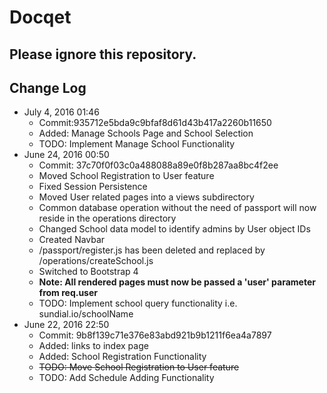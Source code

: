 # Docqet
## Please ignore this repository.

## Change Log
* July 4, 2016 01:46
    * Commit:935712e5bda9c9bfaf8d61d43b417a2260b11650
    * Added: Manage Schools Page and School Selection
    * TODO: Implement Manage School Functionality
* June 24, 2016 00:50
    * Commit: 37c70f0f03c0a488088a89e0f8b287aa8bc4f2ee
    * Moved School Registration to User feature
    * Fixed Session Persistence
    * Moved User related pages into a views subdirectory
    * Common database operation without the need of passport will now reside in the operations directory
    * Changed School data model to identify admins by User object IDs
    * Created Navbar
    * /passport/register.js has been deleted and replaced by /operations/createSchool.js
    * Switched to Bootstrap 4
    * **Note: All rendered pages must now be passed a 'user' parameter from req.user**
    * TODO: Implement school query functionality i.e. sundial.io/schoolName
* June 22, 2016 22:50
    * Commit: 9b8f139c71e376e83abd921b9b1211f6ea4a7897
    * Added: links to index page
    * Added: School Registration Functionality
    * ~~TODO: Move School Registration to User feature~~
    * TODO: Add Schedule Adding Functionality
